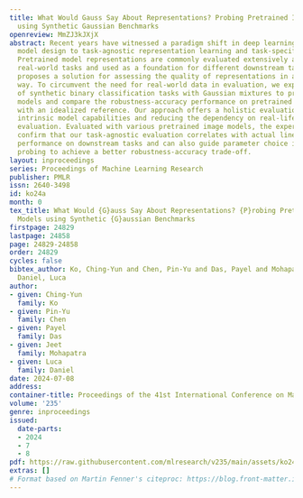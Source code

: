 ```yaml
---
title: What Would Gauss Say About Representations? Probing Pretrained Image Models
  using Synthetic Gaussian Benchmarks
openreview: MmZJ3kJXjX
abstract: Recent years have witnessed a paradigm shift in deep learning from task-centric
  model design to task-agnostic representation learning and task-specific fine-tuning.
  Pretrained model representations are commonly evaluated extensively across various
  real-world tasks and used as a foundation for different downstream tasks. This paper
  proposes a solution for assessing the quality of representations in a task-agnostic
  way. To circumvent the need for real-world data in evaluation, we explore the use
  of synthetic binary classification tasks with Gaussian mixtures to probe pretrained
  models and compare the robustness-accuracy performance on pretrained representations
  with an idealized reference. Our approach offers a holistic evaluation, revealing
  intrinsic model capabilities and reducing the dependency on real-life data for model
  evaluation. Evaluated with various pretrained image models, the experimental results
  confirm that our task-agnostic evaluation correlates with actual linear probing
  performance on downstream tasks and can also guide parameter choice in robust linear
  probing to achieve a better robustness-accuracy trade-off.
layout: inproceedings
series: Proceedings of Machine Learning Research
publisher: PMLR
issn: 2640-3498
id: ko24a
month: 0
tex_title: What Would {G}auss Say About Representations? {P}robing Pretrained Image
  Models using Synthetic {G}aussian Benchmarks
firstpage: 24829
lastpage: 24858
page: 24829-24858
order: 24829
cycles: false
bibtex_author: Ko, Ching-Yun and Chen, Pin-Yu and Das, Payel and Mohapatra, Jeet and
  Daniel, Luca
author:
- given: Ching-Yun
  family: Ko
- given: Pin-Yu
  family: Chen
- given: Payel
  family: Das
- given: Jeet
  family: Mohapatra
- given: Luca
  family: Daniel
date: 2024-07-08
address:
container-title: Proceedings of the 41st International Conference on Machine Learning
volume: '235'
genre: inproceedings
issued:
  date-parts:
  - 2024
  - 7
  - 8
pdf: https://raw.githubusercontent.com/mlresearch/v235/main/assets/ko24a/ko24a.pdf
extras: []
# Format based on Martin Fenner's citeproc: https://blog.front-matter.io/posts/citeproc-yaml-for-bibliographies/
---
```

